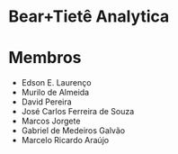 # Bear+Tietê Analytica
# Membros
- Edson E. Laurenço
- Murilo de Almeida
- David Pereira
- José Carlos Ferreira de Souza
- Marcos Jorgete
- Gabriel de Medeiros Galvão
- Marcelo Ricardo Araújo
